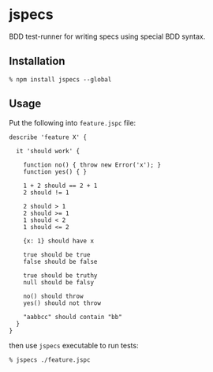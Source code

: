 # jspecs

BDD test-runner for writing specs using special BDD syntax.

## Installation

    % npm install jspecs --global

## Usage

Put the following into `feature.jspc` file:

    describe 'feature X' {

      it 'should work' {

        function no() { throw new Error('x'); }
        function yes() { }

        1 + 2 should == 2 + 1
        2 should != 1

        2 should > 1
        2 should >= 1
        1 should < 2
        1 should <= 2

        {x: 1} should have x

        true should be true
        false should be false

        true should be truthy
        null should be falsy

        no() should throw
        yes() should not throw

        "aabbcc" should contain "bb"
      }
    }

then use `jspecs` executable to run tests:

    % jspecs ./feature.jspc
